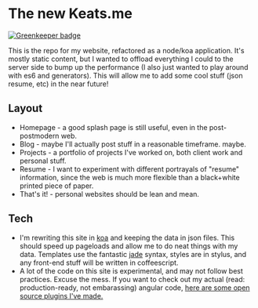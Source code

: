 # The new Keats.me

[![Greenkeeper badge](https://badges.greenkeeper.io/nelsonpecora/keats.svg)](https://greenkeeper.io/)

This is the repo for my website, refactored as a node/koa application. It's mostly static content, but I wanted to offload everything I could to the server side to bump up the performance (I also just wanted to play around with es6 and generators). This will allow me to add some cool stuff (json resume, etc) in the near future!

## Layout

* Homepage - a good splash page is still useful, even in the post-postmodern web.
* Blog - maybe I'll actually post stuff in a reasonable timeframe. maybe.
* Projects - a portfolio of projects I've worked on, both client work and personal stuff.
* Resume - I want to experiment with different portrayals of "resume" information, since the web is much more flexible than a black+white printed piece of paper.
* That's it! - personal websites should be lean and mean.

## Tech

* I'm rewriting this site in [koa](http://koajs.com/) and keeping the data in json files. This should speed up pageloads and allow me to do neat things with my data. Templates use the fantastic [jade](http://jade-lang.com/) syntax, styles are in stylus, and any front-end stuff will be written in coffeescript.
* A lot of the code on this site is experimental, and may not follow best practices. Excuse the mess. If you want to check out my actual (read: production-ready, not embarassing) angular code, [here are some open source plugins I've made.](https://github.com/getbolster/angular-utils)